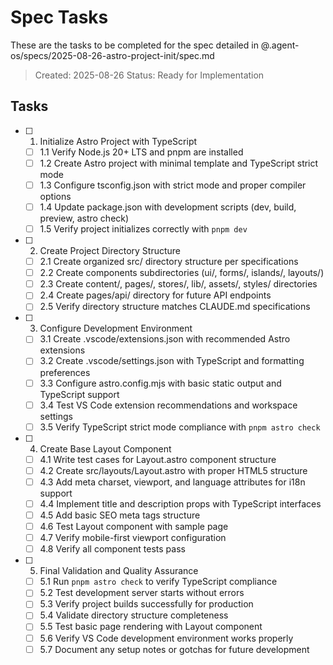 # Spec Tasks

These are the tasks to be completed for the spec detailed in @.agent-os/specs/2025-08-26-astro-project-init/spec.md

> Created: 2025-08-26
> Status: Ready for Implementation

## Tasks

- [ ] 1. Initialize Astro Project with TypeScript
  - [ ] 1.1 Verify Node.js 20+ LTS and pnpm are installed
  - [ ] 1.2 Create Astro project with minimal template and TypeScript strict mode
  - [ ] 1.3 Configure tsconfig.json with strict mode and proper compiler options
  - [ ] 1.4 Update package.json with development scripts (dev, build, preview, astro check)
  - [ ] 1.5 Verify project initializes correctly with `pnpm dev`

- [ ] 2. Create Project Directory Structure
  - [ ] 2.1 Create organized src/ directory structure per specifications
  - [ ] 2.2 Create components subdirectories (ui/, forms/, islands/, layouts/)
  - [ ] 2.3 Create content/, pages/, stores/, lib/, assets/, styles/ directories
  - [ ] 2.4 Create pages/api/ directory for future API endpoints
  - [ ] 2.5 Verify directory structure matches CLAUDE.md specifications

- [ ] 3. Configure Development Environment
  - [ ] 3.1 Create .vscode/extensions.json with recommended Astro extensions
  - [ ] 3.2 Create .vscode/settings.json with TypeScript and formatting preferences
  - [ ] 3.3 Configure astro.config.mjs with basic static output and TypeScript support
  - [ ] 3.4 Test VS Code extension recommendations and workspace settings
  - [ ] 3.5 Verify TypeScript strict mode compliance with `pnpm astro check`

- [ ] 4. Create Base Layout Component
  - [ ] 4.1 Write test cases for Layout.astro component structure
  - [ ] 4.2 Create src/layouts/Layout.astro with proper HTML5 structure
  - [ ] 4.3 Add meta charset, viewport, and language attributes for i18n support
  - [ ] 4.4 Implement title and description props with TypeScript interfaces
  - [ ] 4.5 Add basic SEO meta tags structure
  - [ ] 4.6 Test Layout component with sample page
  - [ ] 4.7 Verify mobile-first viewport configuration
  - [ ] 4.8 Verify all component tests pass

- [ ] 5. Final Validation and Quality Assurance
  - [ ] 5.1 Run `pnpm astro check` to verify TypeScript compliance
  - [ ] 5.2 Test development server starts without errors
  - [ ] 5.3 Verify project builds successfully for production
  - [ ] 5.4 Validate directory structure completeness
  - [ ] 5.5 Test basic page rendering with Layout component
  - [ ] 5.6 Verify VS Code development environment works properly
  - [ ] 5.7 Document any setup notes or gotchas for future development
